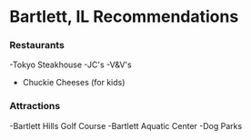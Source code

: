 # Bartlett, IL Recommendations

### Restaurants
-Tokyo Steakhouse
-JC's
-V&V's
- Chuckie Cheeses (for kids)

### Attractions
-Bartlett Hills Golf Course
-Bartlett Aquatic Center
-Dog Parks
